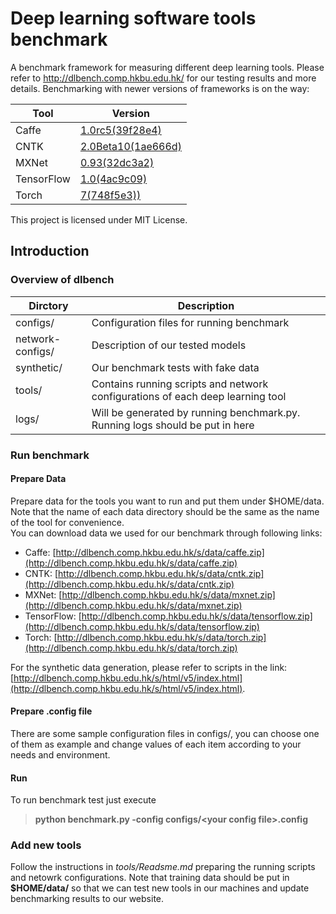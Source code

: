 # Deep learning software tools benchmark
A benchmark framework for measuring different deep learning tools. Please refer to http://dlbench.comp.hkbu.edu.hk/ for our testing results and more details. Benchmarking with newer versions of frameworks is on the way:

| Tool        | Version                                      									|
|-------------|-----------------------------------------------------------------------|
| Caffe       | [1.0rc5(39f28e4)](https://github.com/BVLC/caffe/tree/39f28e4)         |
| CNTK	      | [2.0Beta10(1ae666d)](https://github.com/Microsoft/CNTK/tree/1ae666d)  |
| MXNet       | [0.93(32dc3a2)](https://github.com/dmlc/mxnet/tree/32dc3a2)           |
| TensorFlow  | [1.0(4ac9c09)](https://github.com/tensorflow/tensorflow/tree/4ac9c09) |
| Torch       | [7(748f5e3))](https://github.com/torch/torch7/tree/ac3751c) 	        |

This project is licensed under MIT License.
## Introduction
### Overview of **dlbench**    

| Dirctory         	| Description                                      									|
|------------------	|--------------------------------------------------------------------------------	|
| configs/         	| Configuration files for running benchmark                                      	|
| network-configs/ 	| Description of our tested models                                               	|
| synthetic/       	| Our benchmark tests with fake data                                             	|
| tools/           	| Contains running scripts and network configurations of each deep learning tool 	|
| logs/           	| Will be generated by running benchmark.py. Running logs should be put in here 	|

### Run benchmark  
#### Prepare Data  
Prepare data for the tools you want to run and put them under $HOME/data. Note that the name of each data directory should be the same as the name of the tool for convenience.   
You can download data we used for our benchmark through following links:
- Caffe: [http://dlbench.comp.hkbu.edu.hk/s/data/caffe.zip](http://dlbench.comp.hkbu.edu.hk/s/data/caffe.zip)
- CNTK: [http://dlbench.comp.hkbu.edu.hk/s/data/cntk.zip](http://dlbench.comp.hkbu.edu.hk/s/data/cntk.zip)
- MXNet: [http://dlbench.comp.hkbu.edu.hk/s/data/mxnet.zip](http://dlbench.comp.hkbu.edu.hk/s/data/mxnet.zip)
- TensorFlow: [http://dlbench.comp.hkbu.edu.hk/s/data/tensorflow.zip](http://dlbench.comp.hkbu.edu.hk/s/data/tensorflow.zip)
- Torch: [http://dlbench.comp.hkbu.edu.hk/s/data/torch.zip](http://dlbench.comp.hkbu.edu.hk/s/data/torch.zip)

For the synthetic data generation, please refer to scripts in the link: [http://dlbench.comp.hkbu.edu.hk/s/html/v5/index.html](http://dlbench.comp.hkbu.edu.hk/s/html/v5/index.html).

#### Prepare .config file
There are some sample configuration files in configs/, you can choose one of them as example and change values of each item according to your needs and environment.
#### Run
To run benchmark test just execute   
> **python benchmark.py -config configs/\<your config file>.config**

### Add new tools
Follow the instructions in *tools/Readsme.md* preparing the running scripts and netowrk configurations. Note that training data should be put in **$HOME/data/** so that we can test new tools in our machines and update benchmarking results to our website.
